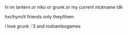 hi im lantern.or niko or grunk.or my current nickname idk

hxr/hym/it friends only they/them

i love grunk :'3 and roshambogames
